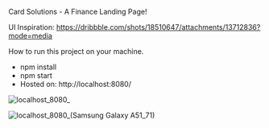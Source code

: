 Card Solutions - A Finance Landing Page!

UI Inspiration: https://dribbble.com/shots/18510647/attachments/13712836?mode=media

How to run this project on your machine.
- npm install
- npm start
- Hosted on: http://localhost:8080/


![localhost_8080_](https://user-images.githubusercontent.com/100153203/189536351-499c97fc-fc2a-4ba5-a78f-b4601644a456.png)

![localhost_8080_(Samsung Galaxy A51_71)](https://user-images.githubusercontent.com/100153203/190421192-3df0f069-2624-47fc-92c4-af77bb86bd62.png)
